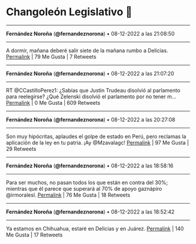 # Changoleón Legislativo 🙈
*****
**Fernández Noroña** (**@fernandeznorona**) • 08-12-2022 a las 21:08:50
*****
A dormir, mañana deberé salir siete de la mañana rumbo a Delicias.
[Permalink](https://twitter.com/fernandeznorona/status/1601081413448585222) | 79 Me Gusta | 7 Retweets
*****
**Fernández Noroña** (**@fernandeznorona**) • 08-12-2022 a las 21:07:20
*****
RT @CCastilloPerez1: ¿Sabías que Justin Trudeau disolvió al parlamento para reelegirse? ¿Qué Zelenski disolvió el parlamento por no tener m…
[Permalink](https://twitter.com/fernandeznorona/status/1601081037639258114) | 0 Me Gusta | 609 Retweets
*****
**Fernández Noroña** (**@fernandeznorona**) • 08-12-2022 a las 20:27:08
*****
Son muy hipócritas, aplaudes el golpe de estado en Perú, pero reclamas la aplicación de la ley en tu patria. ¡Ay @Mzavalagc!
[Permalink](https://twitter.com/fernandeznorona/status/1601070922139852801) | 97 Me Gusta | 29 Retweets
*****
**Fernández Noroña** (**@fernandeznorona**) • 08-12-2022 a las 18:58:16
*****
Para ser muchos, no pasan todos los que están en contra del 30%; mientras que él parece que superará al 70% de apoyo gaznápiro @irmoralesl.
[Permalink](https://twitter.com/fernandeznorona/status/1601048557993140224) | 76 Me Gusta | 18 Retweets
*****
**Fernández Noroña** (**@fernandeznorona**) • 08-12-2022 a las 18:52:42
*****
Ya estamos en Chihuahua, estaré en Delicias y en Juárez.
[Permalink](https://twitter.com/fernandeznorona/status/1601047155195580417) | 140 Me Gusta | 17 Retweets